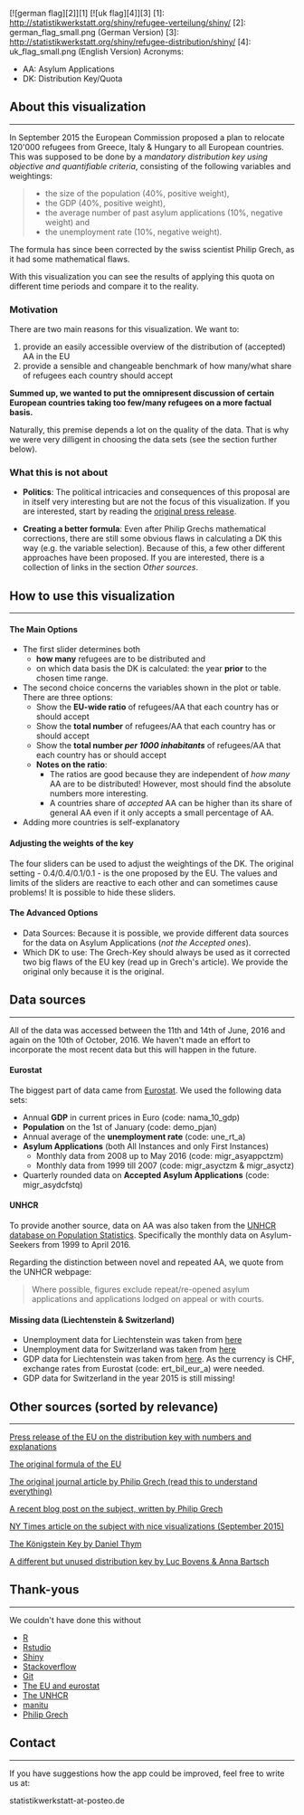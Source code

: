 [![german flag][2]][1] [![uk flag][4]][3] 
  [1]: http://statistikwerkstatt.org/shiny/refugee-verteilung/shiny/
  [2]: german_flag_small.png (German Version)
  [3]: http://statistikwerkstatt.org/shiny/refugee-distribution/shiny/
  [4]: uk_flag_small.png (English Version)
Acronyms:
* AA: Asylum Applications
* DK: Distribution Key/Quota

## About this visualization
___
In September 2015 the European Commission proposed a plan to relocate 120'000 refugees from Greece, Italy & Hungary to all European countries.
This was supposed to be done by a *mandatory distribution key using objective and quantifiable criteria*, consisting of the following variables and weightings:
> * the size of the population (40%, positive weight),
> * the GDP (40%, positive weight),
> * the average number of past asylum applications (10%, negative weight) and
> * the unemployment rate (10%, negative weight).

The formula has since been corrected by the swiss scientist Philip Grech, as it had some mathematical flaws.

With this visualization you can see the results of applying this quota on different time periods and compare it to the reality.

### Motivation

There are two main reasons for this visualization. We want to:

1. provide an easily accessible overview of the distribution of (accepted) AA in the EU
2. provide a sensible and changeable benchmark of how many/what share of refugees each country should accept

**Summed up, we wanted to put the omnipresent discussion of certain European countries taking too few/many refugees on a more factual basis.**

Naturally, this premise depends a lot on the quality of the data. That is why we were very dilligent in choosing the data sets (see the section further below).

### What this is not about
* **Politics**: The political intricacies and consequences of this proposal are in itself very interesting but are not the focus of this visualization. If you are interested, start by reading the [original press release](http://europa.eu/rapid/press-release_MEMO-15-5597_en.htm).

* **Creating a better formula**: Even after Philip Grechs mathematical corrections, there are still some obvious flaws in calculating a DK this way (e.g. the variable selection). Because of this, a few other different approaches have been proposed. If you are interested, there is a collection of links in the section *Other sources*.

## How to use this visualization
___
#### The Main Options

* The first slider determines both
  * **how many** refugees are to be distributed and
  * on which data basis the DK is calculated: the year **prior** to the chosen time range.
* The second choice concerns the variables shown in the plot or table. There are three options:
  * Show the **EU-wide ratio** of refugees/AA that each country has or should accept
  * Show the **total number** of refugees/AA that each country has or should accept
  * Show the **total number *per 1000 inhabitants*** of refugees/AA that each country has or should accept
  * **Notes on the ratio**:
      * The ratios are good because they are independent of _how many_ AA are to be distributed! However, most should find the absolute numbers more interesting.
      * A countries share of _accepted_ AA can be higher than its share of general AA even if it only accepts a small percentage of AA.
* Adding more countries is self-explanatory

#### Adjusting the weights of the key

The four sliders can be used to adjust the weightings of the DK. The original setting - 0.4/0.4/0.1/0.1 - is the one proposed by the EU. The values and limits of the sliders are reactive to each other and can sometimes cause problems!
It is possible to hide these sliders.

#### The Advanced Options

* Data Sources: Because it is possible, we provide different data sources for the data on Asylum Applications (_not the Accepted ones_).
* Which DK to use: The Grech-Key should always be used as it corrected two big flaws of the EU key (read up in Grech's article). We provide the original only because it is the original.

## Data sources
___
All of the data was accessed between the 11th and 14th of June, 2016 and again on the 10th of October, 2016. We haven't made an effort to incorporate the most recent data but this will happen in the future.

#### Eurostat
The biggest part of data came from [Eurostat](http://ec.europa.eu/eurostat). We used the following data sets:
* Annual **GDP** in current prices in Euro (code: nama_10_gdp)
* **Population** on the 1st of January (code: demo_pjan)
* Annual average of the **unemployment rate** (code: une_rt_a)
* **Asylum Applications** (both All Instances and only First Instances)
	* Monthly data from 2008 up to May 2016 (code: migr_asyappctzm)
	* Monthly data from 1999 till 2007 (code: migr_asyctzm & migr_asyctz)
* Quarterly rounded data on **Accepted Asylum Applications** (code: migr_asydcfstq)

#### UNHCR
To provide another source, data on AA was also taken from the [UNHCR database on Population Statistics](http://popstats.unhcr.org/en/overview). Specifically the monthly data on Asylum-Seekers from 1999 to April 2016.

Regarding the distinction between novel and repeated AA, we quote from the UNHCR webpage:
> Where possible, figures exclude repeat/re-opened asylum applications and applications lodged on appeal or with courts.

#### Missing data (Liechtenstein & Switzerland)

* Unemployment data for Liechtenstein was taken from [here](http://www.llv.li/#/11432/arbeitslosenstatistik)
* Unemployment data for Switzerland was taken from [here](http://www.bfs.admin.ch/bfs/portal/de/index/themen/03/03/blank/data/01.html)
* GDP data for Liechtenstein was taken from [here](http://etab.llv.li/PXWeb/pxweb/de/?rxid=3bd05ee8-fc11-4982-a9af-aae15ce602c4). As the currency is CHF, exchange rates from Eurostat (code: ert_bil_eur_a) were needed.
* GDP data for Switzerland in the year 2015 is still missing!

## Other sources (sorted by relevance)
___
[Press release of the EU on the distribution key with numbers and explanations](http://europa.eu/rapid/press-release_MEMO-15-5597_en.htm)

[The original formula of the EU](http://ec.europa.eu/dgs/home-affairs/what-we-do/policies/european-agenda-migration/proposal-implementation-package/docs/proposal_for_regulation_of_ep_and_council_establishing_a_crisis_relocation_mechanism_-_annex_en.pdf)

[The original journal article by Philip Grech (read this to understand everything)](http://eup.sagepub.com/content/early/2016/05/26/1465116516649244.abstract)

[A recent blog post on the subject, written by Philip Grech](http://blogs.lse.ac.uk/europpblog/2016/08/30/why-the-eu-still-requires-a-fairer-formula-for-distributing-refugees/)

[NY Times article on the subject with nice visualizations (September 2015)](http://www.nytimes.com/interactive/2015/09/04/world/europe/europe-refugee-distribution.html?_r=1)

[The Königstein Key by Daniel Thym](http://verfassungsblog.de/germanys-domestic-koenigstein-quota-system-and-eu-asylum-policy/#.VXdawucRXnp)

[A different but unused distribution key by Luc Bovens & Anna Bartsch](http://www.voxeurop.eu/en/content/article/5041680-towards-fairer-distribution-asylum-seekers)

## Thank-yous
___

We couldn't have done this without

* [R](https://www.r-project.org/)
* [Rstudio](https://www.rstudio.com/)
* [Shiny](http://shiny.rstudio.com/)
* [Stackoverflow](https://stackoverflow.com/)
* [Git](https://git-scm.com/)
* [The EU and eurostat](http://ec.europa.eu/eurostat)
* [The UNHCR](http://www.unhcr.de/)
* [manitu](https://manitu.de/)
* [Philip Grech](http://www.necom.ethz.ch/people/person-detail.html?persid=115265)

## Contact
___

If you have suggestions how the app could be improved, feel free to write us at:

statistikwerkstatt-at-posteo.de
